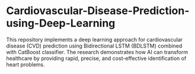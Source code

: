 # Cardiovascular-Disease-Prediction-using-Deep-Learning
This repository implements a deep learning approach for cardiovascular disease (CVD) prediction using Bidirectional LSTM (BDLSTM) combined with CatBoost classifier. The research demonstrates how AI can transform healthcare by providing rapid, precise, and cost-effective identification of heart problems.
